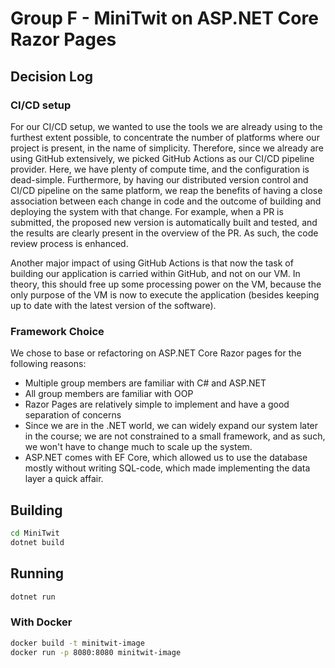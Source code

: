 # Group F - MiniTwit on ASP.NET Core Razor Pages

## Decision Log

### CI/CD setup
For our CI/CD setup, we wanted to use the tools we are already using to the furthest extent possible, to concentrate the number of platforms where our project is present, in the name of simplicity.
Therefore, since we already are using GitHub extensively, we picked GitHub Actions as our CI/CD pipeline provider.
Here, we have plenty of compute time, and the configuration is dead-simple.
Furthermore, by having our distributed version control and CI/CD pipeline on the same platform, we reap the benefits of having a close association between each change in code and the outcome of building and deploying the system with that change.
For example, when a PR is submitted, the proposed new version is automatically built and tested, and the results are clearly present in the overview of the PR.
As such, the code review process is enhanced.

Another major impact of using GitHub Actions is that now the task of building our application is carried within GitHub, and not on our VM.
In theory, this should free up some processing power on the VM, because the only purpose of the VM is now to execute the application (besides keeping up to date with the latest version of the software).

### Framework Choice

We chose to base or refactoring on ASP.NET Core Razor pages for the following reasons:

- Multiple group members are familiar with C# and ASP.NET 
- All group members are familiar with OOP
- Razor Pages are relatively simple to implement and have a good separation of concerns
- Since we are in the .NET world, we can widely expand our system later in the course; we are not constrained to a small framework, and as such, we won't have to change much to scale up the system.
- ASP.NET comes with EF Core, which allowed us to use the database mostly without writing SQL-code, which made implementing the data layer a quick affair.

## Building
```bash
cd MiniTwit
dotnet build
```

## Running

```bash
dotnet run
```

### With Docker

```bash
docker build -t minitwit-image
docker run -p 8080:8080 minitwit-image
```


